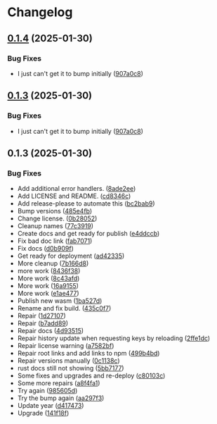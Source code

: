 # Changelog

## [0.1.4](https://github.com/shipstone-labs/vetkd-utils/compare/ic-vetkd-notes-client-v0.1.3...ic-vetkd-notes-client-v0.1.4) (2025-01-30)


### Bug Fixes

* I just can't get it to bump initially ([907a0c8](https://github.com/shipstone-labs/vetkd-utils/commit/907a0c8bb1c5f66376d71a6f1070fba8c26c5cf1))

## [0.1.3](https://github.com/shipstone-labs/vetkd-utils/compare/ic-vetkd-notes-client-v0.1.3...ic-vetkd-notes-client-v0.1.3) (2025-01-30)


### Bug Fixes

* I just can't get it to bump initially ([907a0c8](https://github.com/shipstone-labs/vetkd-utils/commit/907a0c8bb1c5f66376d71a6f1070fba8c26c5cf1))

## 0.1.3 (2025-01-30)


### Bug Fixes

* Add additional error handlers. ([8ade2ee](https://github.com/shipstone-labs/vetkd-utils/commit/8ade2ee910dd04a0be512566bfc60948a0e478b3))
* Add LICENSE and README. ([cd8346c](https://github.com/shipstone-labs/vetkd-utils/commit/cd8346cb5a1c3f0eeebc61cfd2864f8e54454e49))
* Add release-please to automate this ([bc2bab9](https://github.com/shipstone-labs/vetkd-utils/commit/bc2bab9db25aa5c84deef62ccc5c80fc24c19700))
* Bump versions ([485e4fb](https://github.com/shipstone-labs/vetkd-utils/commit/485e4fb195a20c6a21b085b272be8daec836c661))
* Change license. ([0b28052](https://github.com/shipstone-labs/vetkd-utils/commit/0b28052276a6572bae297029828e478877dcce41))
* Cleanup names ([77c3919](https://github.com/shipstone-labs/vetkd-utils/commit/77c39196758e9e0c5d61ae35569752122be5eeef))
* Create docs and get ready for publish ([e4ddccb](https://github.com/shipstone-labs/vetkd-utils/commit/e4ddccb055a9072421e98a8ba91bc27369dece29))
* Fix bad doc link ([fab7071](https://github.com/shipstone-labs/vetkd-utils/commit/fab707107a36a3e070684a29c3d10d989f9477cc))
* Fix docs ([d0b909f](https://github.com/shipstone-labs/vetkd-utils/commit/d0b909f10803d3eb9e47a6d7dc489c4847f3e8ca))
* Get ready for deployment ([ad42335](https://github.com/shipstone-labs/vetkd-utils/commit/ad42335c0ef3136c1f73abd8b044455f49c3e944))
* More cleanup ([7b166d8](https://github.com/shipstone-labs/vetkd-utils/commit/7b166d8b0d28e5a57ab43e1e620e76a3d563e204))
* more work ([8436f38](https://github.com/shipstone-labs/vetkd-utils/commit/8436f3889846ea63ff636d9c580dcbd8dc43914c))
* More work ([8c43afd](https://github.com/shipstone-labs/vetkd-utils/commit/8c43afdeb5329bf8a2eae29985506b938e1c35f3))
* More work ([16a9155](https://github.com/shipstone-labs/vetkd-utils/commit/16a9155ad913b912b35ba5e2e0eecfb249ca08eb))
* More work ([e1ae477](https://github.com/shipstone-labs/vetkd-utils/commit/e1ae477e5e8f17ba65ac6e39875a68af1bf22ebb))
* Publish new wasm ([1ba527d](https://github.com/shipstone-labs/vetkd-utils/commit/1ba527d304550d4ec8dd4ec4a0f9b9b3410ceda5))
* Rename and fix build. ([435c0f7](https://github.com/shipstone-labs/vetkd-utils/commit/435c0f7c4da8b1a5d02dcd4e81702a1b671a3af2))
* Repair ([1d27107](https://github.com/shipstone-labs/vetkd-utils/commit/1d27107a7234d6e4e698f7bed4d703ae8ae58e3c))
* Repair ([b7add89](https://github.com/shipstone-labs/vetkd-utils/commit/b7add8990805c8c9d9f6c6a9ca41527a69f365bd))
* Repair docs ([4d93515](https://github.com/shipstone-labs/vetkd-utils/commit/4d9351585bfd11ffeed8397f1bf9a64cf2752aed))
* Repair history update when requesting keys by reloading ([2ffe1dc](https://github.com/shipstone-labs/vetkd-utils/commit/2ffe1dc64dd188d5d7c232b2c590d76d8739c34d))
* Repair license warning ([a7582bf](https://github.com/shipstone-labs/vetkd-utils/commit/a7582bf4fe1506745d8de8084aaf6cb21998c928))
* Repair root links and add links to npm ([499b4bd](https://github.com/shipstone-labs/vetkd-utils/commit/499b4bd396d35e9926c49002ab991dfbe9e2003d))
* Repair versions manually ([0c1138c](https://github.com/shipstone-labs/vetkd-utils/commit/0c1138c7c415255a41d64f498b629329e6f7a2f3))
* rust docs still not showing ([5bb7177](https://github.com/shipstone-labs/vetkd-utils/commit/5bb7177018f80160baee1dc6162d27e39451fa7f))
* Some fixes and upgrades and re-deploy ([c80103c](https://github.com/shipstone-labs/vetkd-utils/commit/c80103c5ce2308610816af81fac7240f96494220))
* Some more repairs ([a8f4fa1](https://github.com/shipstone-labs/vetkd-utils/commit/a8f4fa1952d2b8acbbd99f4844265967a9e2b21a))
* Try again ([985605d](https://github.com/shipstone-labs/vetkd-utils/commit/985605dd0c0d7fe2b1a5742bc5f7fe2e05b0a057))
* Try the bump again ([aa297f3](https://github.com/shipstone-labs/vetkd-utils/commit/aa297f311222899d8807cf612e727c64370012c3))
* Update year ([d417473](https://github.com/shipstone-labs/vetkd-utils/commit/d4174735b14db2d0601fea120c7588787c367fba))
* Upgrade ([141f18f](https://github.com/shipstone-labs/vetkd-utils/commit/141f18f0d0e8b696fc092e344e1b7cfc7ac6c6b6))
